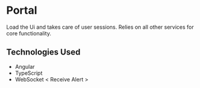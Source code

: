 # Portal
Load the Ui and takes care of user sessions. Relies on all other services for core functionality.

## Technologies Used
* Angular
* TypeScript
* WebSocket &lt; Receive Alert &gt;